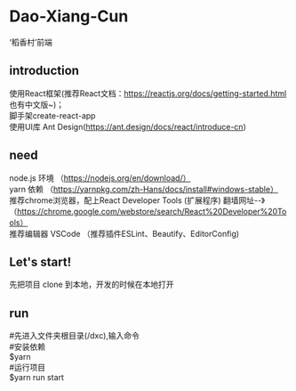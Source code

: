 # Dao-Xiang-Cun
‘稻香村’前端
## introduction  
使用React框架(推荐React文档：https://reactjs.org/docs/getting-started.html 也有中文版~)；  
脚手架create-react-app  
使用UI库 Ant Design(https://ant.design/docs/react/introduce-cn)  
## need  
node.js 环境 （https://nodejs.org/en/download/）  
yarn 依赖 （https://yarnpkg.com/zh-Hans/docs/install#windows-stable）  
推荐chrome浏览器，配上React Developer Tools (扩展程序) 翻墙网址--》（https://chrome.google.com/webstore/search/React%20Developer%20Tools）  
推荐编辑器 VSCode （推荐插件ESLint、Beautify、EditorConfig)  
## Let's start!  
先把项目 clone 到本地，开发的时候在本地打开  
## run
#先进入文件夹根目录(/dxc),输入命令   
#安装依赖  
$yarn  
#运行项目  
$yarn run start  
